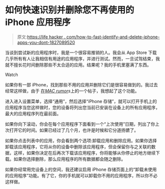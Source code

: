 # 如何快速识别并删除您不再使用的 iPhone 应用程序

> 原文:[https://life hacker . com/how-to-fast-identify-and-delete-iphone-apps-you-dont-1827089520](https://lifehacker.com/how-to-quickly-identify-and-delete-iphone-apps-you-dont-1827089520)

当谈到尝试新的应用程序时，我是一个很容易推销的人。我会从 App Store 下载几乎所有有人让我相信有用途的应用程序，并进行测试。然而，一旦试驾结束，我就不擅长花时间删除那些不太合适的应用。结果呢？我的手机里塞满了东西。

Watch

如果你有一部 iPhone，找到那些不用的应用并删除它们是很容易做到的。我过去经常这样做，由于 [在](https://www.macrumors.com/how-to/identify-and-remove-redundant-ios-apps/)[*MAC rumor*](https://www.macrumors.com/how-to/identify-and-remove-redundant-ios-apps/)*s*上的一个帖子，我想起了这个功能。

进入进入设置菜单，选择“通用”，然后选择“iPhone 存储”，就可以打开手机上的应用程序当您这样做时，您的设备将列出您当前已安装在设备上的所有应用程序，最大的应用程序列在最前面。

如果你向下滚动，你会在每个应用程序下面看到一个“上次使用”日期，列出了你上次打开它的时间。如果已经过了几个月，也许是时候和它分道扬镳了。

如果你点击列表中的应用，你会看到两个选项:卸载应用和删除应用。如果你选择卸载该应用程序，它将从你的设备中删除该应用程序，但会保留你与之关联的数据，这样，如果你决定在后再次下载该应用程序，你将能够从你停止的地方继续下载。如果你选择删除，那么应用程序的所有数据都会随之删除。

如果你经常用完设备上的空间，我还建议启用 iPhone 存储页面上的“卸载未使用的应用程序”功能。有了它，你的手机就可以卸载你不用的应用程序，所以你不必这样做。